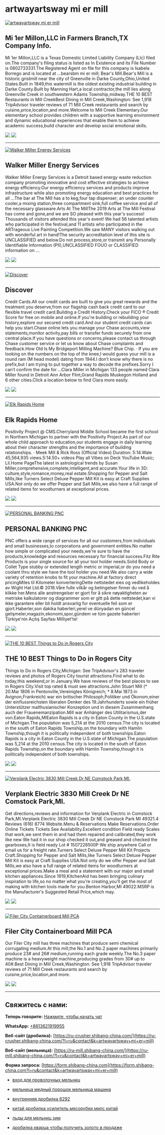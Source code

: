 # artwayartsway mi er mill

<a href="https://swt.shibang-china.com/?l=ru&img&k=artwayartsway+mi+er+mill" target="_blank">![artwayartsway mi er mill](http://static.shibang-china.com/all-800x300/533.jpg)</a>

## Mi 1er Millon,LLC in Farmers Branch,TX Company Info.
Mi 1er Millon,LLC is a Texas Domestic Limited Liability Company (Llc) filed on.The company's filing status is listed as In Existence and its File Number is 0802733331.The Registered Agent on file for this company is Isabela Borrego and is located at …bearsbm mi er mill; Bear's Mill.Bear's Mill is a historic gristmill near the city of Greenville in Darke County,Ohio,United States.Built in 1849,this watermill is the oldest existing industrial building in Darke County.Built by Manning Hart,a local contractor,the mill lies along Greenville Creek in southwestern Adams Township,midway.THE 10 BEST Restaurants in Mill CreekBest Dining in Mill Creek,Washington: See 1,918 TripAdvisor traveler reviews of 71 Mill Creek restaurants and search by cuisine,price,location,and more.Welcome to Mill Creek Elementary.Our elementary school provides children with a supportive learning environment and dynamic educational experiences that enable them to achieve academic success,build character and develop social emotional skills.


<a href="https://whatsapp.shibangsoft.com/WhatsApp.php" target="_blank" title="WhatsApp">![](http://static.shibang-china.com/icon/whatsapp.png)</a> <a href="https://swt.shibang-china.com/?l=ru&icon&k=artwayartsway+mi+er+mill" target="_blank">![](http://static.shibang-china.com/icon/chat-ru.png)</a>

---

<a href="https://swt.shibang-china.com/?l=ru&img&k=artwayartsway+mi+er+mill" target="_blank">![Walker Miller Energy Services](http://static.shibang-china.com/all-800x300/1349.jpg)</a>

## Walker Miller Energy Services
Walker Miller Energy Services is a Detroit based energy waste reduction company promoting innovative and cost effective strategies to achieve energy efficiency.Our energy efficiency services and products improve infrastructure while also promoting energy education and best practices for all …The bar at The Mill has a to keg,four tap dispenser; an under counter cooler,a mixing station,three compartment sink,full coffee service and all of the necessary glassware.Arts At The MillThe 2019 Arts at The Mill Festival has come and gone,and we are SO pleased with this year's success! Thousands of visitors attended this year's event! We had 56 talented artists who participated in the festival,and 11 artists who participated in the ARTrageous Live Painting Competition.We saw MANY visitors walking out with wonderful art in hand!The security accreditation level of this site is UNCLASSIFIED and below.Do not process,store,or transmit any Personally Identifiable Information (PII),UNCLASSIFIED FOUO or CLASSIFIED information on …


<a href="https://whatsapp.shibangsoft.com/WhatsApp.php" target="_blank" title="WhatsApp">![](http://static.shibang-china.com/icon/whatsapp.png)</a> <a href="https://swt.shibang-china.com/?l=ru&icon&k=artwayartsway+mi+er+mill" target="_blank">![](http://static.shibang-china.com/icon/chat-ru.png)</a>

---

<a href="https://swt.shibang-china.com/?l=ru&img&k=artwayartsway+mi+er+mill" target="_blank">![Discover](http://static.shibang-china.com/all-800x300/65.jpg)</a>

## Discover
Credit Cards.All our credit cards are built to give you great rewards and the treatment you deserve,from our flagship cash back credit card to our flexible travel credit card.Building a Credit History.Check your FICO &#174; Credit Score for free on mobile and online.If you're building or rebuilding your history,explore our secured credit card.And our student credit cards can help you start.Chase online lets you manage your Chase accounts,view statements,monitor activity,pay bills or transfer funds securely from one central place.If you have questions or concerns,please contact us through Chase customer service or let us know about Chase complaints and feedback.How Old Is My Bridgeport Milling Machine? Blue Chip.&nbsp;&#0183;&#32;If you are looking on the numbers on the top of the knee,I would guess your mill is a round ram (M head model) dating from 1944.I don’t know why there is no prefix,but I am trying to put together a way to decode the prefixes.Sorry I can’t confirm the date for …Clara Miller in Michigan 133 people named Clara Miller found in Detroit Ann Arbor Flint,Grand Rapids Muskegon Holland and 6 other cities.Click a location below to find Clara more easily.


<a href="https://whatsapp.shibangsoft.com/WhatsApp.php" target="_blank" title="WhatsApp">![](http://static.shibang-china.com/icon/whatsapp.png)</a> <a href="https://swt.shibang-china.com/?l=ru&icon&k=artwayartsway+mi+er+mill" target="_blank">![](http://static.shibang-china.com/icon/chat-ru.png)</a>

---

<a href="https://swt.shibang-china.com/?l=ru&img&k=artwayartsway+mi+er+mill" target="_blank">![Elk Rapids Home](http://static.shibang-china.com/all-800x300/795.jpg)</a>

## Elk Rapids Home
Positivity Project @ CMS.Cherryland Middle School became the first school in Northern Michigan to partner with the Positivity Project.As part of our whole child approach to education,our students engage in daily learning about their character strengths and the importance of building relationships.&nbsp;&#0183;&#32;Meek Mill &amp; Rick Ross (Official Video) Duration: 5:14.Wale 45,564,935 views.5:14.50+ videos Play all Vibes on Deck YouTube Music; Lil.Home PageThe latest in astrological trends by Susan Miller,comprehensive,complete,intelligent,and accurate.Your life in 3D: culture,style,romance,money,real estate.Shopping for Pepper and Salt Mills,like Turners Select Deluxe Pepper Mill Kit is easy at Craft Supplies USA.Not only do we offer Pepper and Salt Mills,we also have a full range of related items for woodturners at exceptional prices.


<a href="https://whatsapp.shibangsoft.com/WhatsApp.php" target="_blank" title="WhatsApp">![](http://static.shibang-china.com/icon/whatsapp.png)</a> <a href="https://swt.shibang-china.com/?l=ru&icon&k=artwayartsway+mi+er+mill" target="_blank">![](http://static.shibang-china.com/icon/chat-ru.png)</a>

---

<a href="https://swt.shibang-china.com/?l=ru&img&k=artwayartsway+mi+er+mill" target="_blank">![PERSONAL BANKING PNC](http://static.shibang-china.com/all-800x300/167.jpg)</a>

## PERSONAL BANKING PNC
PNC offers a wide range of services for all our customers,from individuals and small businesses,to corporations and government entities.No matter how simple or complicated your needs,we're sure to have the products,knowledge and resources necessary for financial success.Fitz Rite Products is your single source for all your tool holder needs.Solid Body or Collet Type stubby or extended length metric or imperial,or do you need a coolant thru style we have the tool holder you need.We also carry a wide variety of retention knobs to fit your machine.All at factory direct pricingMiles til Kilometer konverteringDette nettstedet eies og vedlikeholdes av Wight Hat Ltd.&#169; 2018.V&#229;re fulle vilk&#229;r og betingelser finner du ved &#229; klikke her.Mens alle anstrengelser er gjort for &#229; sikre n&#248;yaktigheten av metriske kalkulatorer og diagrammer som er gitt p&#229; dette nettstedet,kan vi ikke garantere eller bli holdt ansvarlig for eventuelle feil som er gjort.Haberler,son dakika haberleri,yerel ve d&#252;nyadan en g&#252;ncel gelişmeler,magazin,ekonomi,spor,g&#252;ndem ve t&#252;m gazete haberleri T&#252;rkiye'nin A&#231;ılış Sayfası Milliyet'te!


<a href="https://whatsapp.shibangsoft.com/WhatsApp.php" target="_blank" title="WhatsApp">![](http://static.shibang-china.com/icon/whatsapp.png)</a> <a href="https://swt.shibang-china.com/?l=ru&icon&k=artwayartsway+mi+er+mill" target="_blank">![](http://static.shibang-china.com/icon/chat-ru.png)</a>

---

<a href="https://swt.shibang-china.com/?l=ru&img&k=artwayartsway+mi+er+mill" target="_blank">![THE 10 BEST Things to Do in Rogers City](http://static.shibang-china.com/all-800x300/950.jpg)</a>

## THE 10 BEST Things to Do in Rogers City
Things to Do in Rogers City,Michigan: See TripAdvisor's 283 traveler reviews and photos of Rogers City tourist attractions.Find what to do today,this weekend,or in January.We have reviews of the best places to see in Rogers City.Visit top rated &amp; must see attractions.John Stuart Mill (* 20.Mai 1806 in Pentonville,Vereinigtes K&#246;nigreich; † 8.Mai 1873 in Avignon,Frankreich) war ein britischer Philosoph,Politiker und &#214;konom,einer der einflussreichsten liberalen Denker des 19.Jahrhunderts sowie ein fr&#252;her Unterst&#252;tzer malthusianischer Konzeption und in diesem Zusammenhang auch der Frauenemanzipation.Mill war Anh&#228;nger des Utilitarismus,der von.Eaton Rapids,MIEaton Rapids is a city in Eaton County in the U.S.state of Michigan.The population was 5,214 at the 2010 census.The city is located in the south of Eaton Rapids Township,on the boundary with Hamlin Township,though it is politically independent of both townships.Eaton Rapids is a city in Eaton County in the U.S.state of Michigan.The population was 5,214 at the 2010 census.The city is located in the south of Eaton Rapids Township,on the boundary with Hamlin Township,though it is politically independent of both townships.


<a href="https://whatsapp.shibangsoft.com/WhatsApp.php" target="_blank" title="WhatsApp">![](http://static.shibang-china.com/icon/whatsapp.png)</a> <a href="https://swt.shibang-china.com/?l=ru&icon&k=artwayartsway+mi+er+mill" target="_blank">![](http://static.shibang-china.com/icon/chat-ru.png)</a>

---

<a href="https://swt.shibang-china.com/?l=ru&img&k=artwayartsway+mi+er+mill" target="_blank">![Verplank Electric 3830 Mill Creek Dr NE Comstock Park,MI.](http://static.shibang-china.com/all-800x300/564.jpg)</a>

## Verplank Electric 3830 Mill Creek Dr NE Comstock Park,MI.
Get directions,reviews and information for Verplank Electric in Comstock Park,MI.Verplank Electric 3830 Mill Creek Dr NE Comstock Park MI 49321.4 Reviews (616) 8774 Website.Menu &amp; Reservations Make Reservations.Order Online Tickets Tickets See Availability.Excellent condition Field ready Scales that work,we sent them in and had them repaired and calibrated,they work like new We had it in our shop checked it out,and greased and checked the gearboxes,It is field ready Lot # 1507228500P We ship anywhere Call or email us for a freight rate.Turners Select Deluxe Pepper Mill Kit Projects Craft.Shopping for Pepper and Salt Mills,like Turners Select Deluxe Pepper Mill Kit is easy at Craft Supplies USA.Not only do we offer Pepper and Salt Mills,we also have a full range of related items for woodturners at exceptional prices.Make a meal and a statement with our major and small kitchen appliances.Since 1919,KitchenAid has been bringing culinary inspiration to life,so no matter what you’re creating,you’ll get the most of making with kitchen tools made for you.Benton Harbor,MI 49022.MSRP is the Manufacturer's Suggested Retail Price,which may.


<a href="https://whatsapp.shibangsoft.com/WhatsApp.php" target="_blank" title="WhatsApp">![](http://static.shibang-china.com/icon/whatsapp.png)</a> <a href="https://swt.shibang-china.com/?l=ru&icon&k=artwayartsway+mi+er+mill" target="_blank">![](http://static.shibang-china.com/icon/chat-ru.png)</a>

---

<a href="https://swt.shibang-china.com/?l=ru&img&k=artwayartsway+mi+er+mill" target="_blank">![Filer City Containerboard Mill PCA](http://static.shibang-china.com/all-800x300/1412.jpg)</a>

## Filer City Containerboard Mill PCA
Our Filer City mill has three machines that produce semi chemical corrugating medium.At this mill,the No.1 and No.2 paper machines primarily produce 23# and 26# medium,running each grade weekly.The No.3 paper machine is a heavyweight machine,producing grades from 30# up to 40#.Best Dining in Mill Creek,Washington: See 1,918 TripAdvisor traveler reviews of 71 Mill Creek restaurants and search by cuisine,price,location,and more.

<a href="https://whatsapp.shibangsoft.com/WhatsApp.php" target="_blank" title="WhatsApp">![](http://static.shibang-china.com/icon/whatsapp.png)</a> <a href="https://swt.shibang-china.com/?l=ru&icon&k=artwayartsway+mi+er+mill" target="_blank">![](http://static.shibang-china.com/icon/chat-ru.png)</a>

---
## Свяжитесь с нами:

**Теперь говорите:** [Нажмите, чтобы начать чат](https://swt.shibang-china.com?l=ru&contact&k=artwayartsway+mi+er+mill)

**WhatsApp:**  [+8613621919955](https://whatsapp.shibangsoft.com/WhatsApp.php)

**Веб-сайт (дробилка):** [https://ru-crusher.shibang-china.com/](https://ru-crusher.shibang-china.com/?l=ru&contact&k=artwayartsway+mi+er+mill)

**Веб-сайт (мельница):** [https://ru-mill.shibang-china.com/](https://ru-mill.shibang-china.com/?l=ru&contact&k=artwayartsway+mi+er+mill)

**Форма запроса:** [https://form.shibang-china.com](https://form.shibang-china.com?l=ru&contact&k=artwayartsway+mi+er+mill)

* [вход для проволочных мельниц](../122/%D0%B2%D1%85%D0%BE%D0%B4%20%D0%B4%D0%BB%D1%8F%20%D0%BF%D1%80%D0%BE%D0%B2%D0%BE%D0%BB%D0%BE%D1%87%D0%BD%D1%8B%D1%85%20%D0%BC%D0%B5%D0%BB%D1%8C%D0%BD%D0%B8%D1%86.md)

* [мельница медный порошок мельница машина](../123/%D0%BC%D0%B5%D0%BB%D1%8C%D0%BD%D0%B8%D1%86%D0%B0%20%D0%BC%D0%B5%D0%B4%D0%BD%D1%8B%D0%B9%20%D0%BF%D0%BE%D1%80%D0%BE%D1%88%D0%BE%D0%BA%20%D0%BC%D0%B5%D0%BB%D1%8C%D0%BD%D0%B8%D1%86%D0%B0%20%D0%BC%D0%B0%D1%88%D0%B8%D0%BD%D0%B0.md)

* [внутренняя дробилка 6292](../125/%D0%B2%D0%BD%D1%83%D1%82%D1%80%D0%B5%D0%BD%D0%BD%D1%8F%D1%8F%20%D0%B4%D1%80%D0%BE%D0%B1%D0%B8%D0%BB%D0%BA%D0%B0%206292.md)

* [китай дробилка усилитель мясорубки милс китай](../124/%D0%BA%D0%B8%D1%82%D0%B0%D0%B9%20%D0%B4%D1%80%D0%BE%D0%B1%D0%B8%D0%BB%D0%BA%D0%B0%20%D1%83%D1%81%D0%B8%D0%BB%D0%B8%D1%82%D0%B5%D0%BB%D1%8C%20%D0%BC%D1%8F%D1%81%D0%BE%D1%80%D1%83%D0%B1%D0%BA%D0%B8%20%D0%BC%D0%B8%D0%BB%D1%81%20%D0%BA%D0%B8%D1%82%D0%B0%D0%B9.md)

* [льды для мельниц зим](../124/%D0%BB%D1%8C%D0%B4%D1%8B%20%D0%B4%D0%BB%D1%8F%20%D0%BC%D0%B5%D0%BB%D1%8C%D0%BD%D0%B8%D1%86%20%D0%B7%D0%B8%D0%BC.md)

* [дробилка кварца чтобы получить золото в продаже](../125/%D0%B4%D1%80%D0%BE%D0%B1%D0%B8%D0%BB%D0%BA%D0%B0%20%D0%BA%D0%B2%D0%B0%D1%80%D1%86%D0%B0%20%D1%87%D1%82%D0%BE%D0%B1%D1%8B%20%D0%BF%D0%BE%D0%BB%D1%83%D1%87%D0%B8%D1%82%D1%8C%20%D0%B7%D0%BE%D0%BB%D0%BE%D1%82%D0%BE%20%D0%B2%20%D0%BF%D1%80%D0%BE%D0%B4%D0%B0%D0%B6%D0%B5.md)